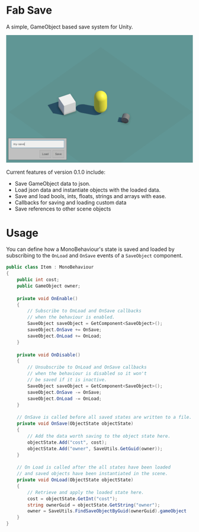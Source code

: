 # Fab Save 

A simple, GameObject based save system for Unity.

<img src="Documentation~/SaveBert.gif"/>

Current features of version 0.1.0 include:
- Save GameObject data to json.
- Load json data and instantiate objects with the loaded data.
- Save and load bools, ints, floats, strings and arrays with ease.
- Callbacks for saving and loading custom data
- Save references to other scene objects

# Usage

You can define how a MonoBehaviour's state is saved and loaded by subscribing to the `OnLoad` and `OnSave` events of a `SaveObject` component.

````csharp
public class Item : MonoBehaviour
{
    public int cost;
    public GameObject owner;

    private void OnEnable()
    {
        // Subscribe to OnLoad and OnSave callbacks 
        // when the behaviour is enabled.
        SaveObject saveObject = GetComponent<SaveObject>();
        saveObject.OnSave += OnSave;
        saveObject.OnLoad += OnLoad;
    }

    private void OnDisable()
    {
        // Unsubscribe to OnLoad and OnSave callbacks 
        // when the behaviour is disabled so it won't 
        // be saved if it is inactive.
        SaveObject saveObject = GetComponent<SaveObject>();
        saveObject.OnSave -= OnSave;
        saveObject.OnLoad -= OnLoad;
    }

    // OnSave is called before all saved states are written to a file. 
    private void OnSave(ObjectState objectState)
    {
        // Add the data worth saving to the object state here.
        objectState.Add("cost", cost);
        objectState.Add("owner", SaveUtils.GetGuid(owner));
    }

    // On Load is called after the all states have been loaded
    // and saved objects have been instantiated in the scene.
    private void OnLoad(ObjectState objectState)
    {
        // Retrieve and apply the loaded state here.
        cost = objectState.GetInt("cost");
        string ownerGuid = objectState.GetString("owner");
        owner = SaveUtils.FindSaveObjectByGuid(ownerGuid).gameObject
    }
}
````
